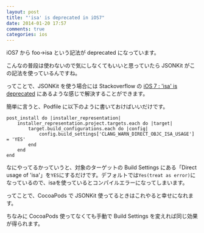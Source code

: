 ```yaml
---
layout: post
title: "'isa' is deprecated in iOS7"
date: 2014-01-20 17:57
comments: true
categories: ios
---
```

iOS7 から foo->isa という記法が deprecated になっています。

こんなの普段は使わないので気にしなくてもいいと思っていたら JSONKit がこの記法を使っているんですね。

ってことで、JSONKit を使う場合には Stackoverflow の [iOS 7 : 'isa' is deprecated](http://stackoverflow.com/questions/19875166/ios-7-isa-is-deprecated) にあるような感じで解決することができます。

簡単に言うと、Podfile に以下のように書いておけばいいだけです。

```
post_install do |installer_representation|
    installer_representation.project.targets.each do |target|
        target.build_configurations.each do |config|
            config.build_settings['CLANG_WARN_DIRECT_OBJC_ISA_USAGE'] = 'YES'
        end
    end
end
```

なにやってるかっていうと、対象のターゲットの Build Settings にある「Direct usage of 'isa'」を`YES`にするだけです。デフォルトでは`Yes(treat as error)`になっているので、isaを使っているとコンパイルエラーになってしまいます。

ってことで、CocoaPods で JSONKit 使ってるときはこれやると幸せになれます。

ちなみに CocoaPods 使ってなくても手動で Build Settings を変えれば同じ効果が得られます。
